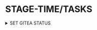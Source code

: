 # STAGE-TIME/TASKS

<details><summary>SET GITEA STATUS</summary>

Go to http://${GITEA_SERVER}$/user/settings/applications

```bash
kubectl create secret generic gitea \
--from-literal=token=<TOKEN> \
-n tekton-ci
```

```bash
kubectl apply -f - <<EOF
---
apiVersion: tekton.dev/v1
kind: TaskRun
metadata:
  name: gitea-set-status-test3
  namespace: tekton-ci
spec:
  taskRef:
    name: gitea-set-status
  params:
    - name: GITEA_PROTOCOL
      value: "http"
    - name: GITEA_HOST
      value: "10.100.136.150:30083"
    - name: REPO_FULL_NAME
      value: "gitea_admin/source"
    - name: COMMIT_SHA
      value: "80b8528fcea3c0ca416732c455b6dd30f9da49d4" #pragma: allowlist secret
    - name: STATE
      value: "success" # or failure, pending, warning, error
    - name: DESCRIPTION
      value: "Test commit status from Tekton"
    #- name: TARGET_URL
    #  value: "http://tekton-dashboard.example.com" # optional
    - name: GITEA_TOKEN_SECRET_NAME
      value: "gitea"
    - name: GITEA_TOKEN_SECRET_KEY
      value: "token"
EOF
```

</details>
